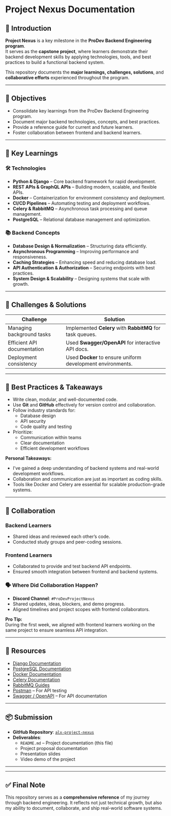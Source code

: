 # Project Nexus Documentation

## 📘 Introduction

**Project Nexus** is a key milestone in the **ProDev Backend Engineering program**.  
It serves as the **capstone project**, where learners demonstrate their backend development skills by applying technologies, tools, and best practices to build a functional backend system.

This repository documents the **major learnings, challenges, solutions**, and **collaborative efforts** experienced throughout the program.

---

## 🎯 Objectives

- Consolidate key learnings from the ProDev Backend Engineering program.
- Document major backend technologies, concepts, and best practices.
- Provide a reference guide for current and future learners.
- Foster collaboration between frontend and backend learners.

---

## 🧠 Key Learnings

### 🛠️ Technologies

- **Python & Django** – Core backend framework for rapid development.
- **REST APIs & GraphQL APIs** – Building modern, scalable, and flexible APIs.
- **Docker** – Containerization for environment consistency and deployment.
- **CI/CD Pipelines** – Automating testing and deployment workflows.
- **Celery & RabbitMQ** – Asynchronous task processing and queue management.
- **PostgreSQL** – Relational database management and optimization.

### 📚 Backend Concepts

- **Database Design & Normalization** – Structuring data efficiently.
- **Asynchronous Programming** – Improving performance and responsiveness.
- **Caching Strategies** – Enhancing speed and reducing database load.
- **API Authentication & Authorization** – Securing endpoints with best practices.
- **System Design & Scalability** – Designing systems that scale with growth.

---

## 🧩 Challenges & Solutions

| Challenge                         | Solution                                                   |
|----------------------------------|-------------------------------------------------------------|
| Managing background tasks        | Implemented **Celery** with **RabbitMQ** for task queues.  |
| Efficient API documentation      | Used **Swagger/OpenAPI** for interactive API docs.         |
| Deployment consistency           | Used **Docker** to ensure uniform development environments. |

---

## 🌟 Best Practices & Takeaways

- Write clean, modular, and well-documented code.
- Use **Git** and **GitHub** effectively for version control and collaboration.
- Follow industry standards for:
  - Database design
  - API security
  - Code quality and testing
- Prioritize:
  - Communication within teams
  - Clear documentation
  - Efficient development workflows

**Personal Takeaways:**
- I’ve gained a deep understanding of backend systems and real-world development workflows.
- Collaboration and communication are just as important as coding skills.
- Tools like Docker and Celery are essential for scalable production-grade systems.

---

## 🤝 Collaboration

### Backend Learners
- Shared ideas and reviewed each other’s code.
- Conducted study groups and peer-coding sessions.

### Frontend Learners
- Collaborated to provide and test backend API endpoints.
- Ensured smooth integration between frontend and backend systems.

### 🗣 Where Did Collaboration Happen?

- **Discord Channel**: `#ProDevProjectNexus`
- Shared updates, ideas, blockers, and demo progress.
- Aligned timelines and project scopes with frontend collaborators.

**Pro Tip:**  
During the first week, we aligned with frontend learners working on the same project to ensure seamless API integration.

---

## 🧰 Resources

- [Django Documentation](https://docs.djangoproject.com/)
- [PostgreSQL Documentation](https://www.postgresql.org/docs/)
- [Docker Documentation](https://docs.docker.com/)
- [Celery Documentation](https://docs.celeryq.dev/)
- [RabbitMQ Guides](https://www.rabbitmq.com/documentation.html)
- [Postman](https://www.postman.com/) – For API testing
- [Swagger / OpenAPI](https://swagger.io/tools/swagger-ui/) – For API documentation

---

## 📦 Submission

- **GitHub Repository**: [`alx-project-nexus`](https://github.com/YOUR_USERNAME/alx-project-nexus)
- **Deliverables**:
  - `README.md` – Project documentation (this file)
  - Project proposal documentation
  - Presentation slides
  - Video demo of the project

---


---

## ✅ Final Note

This repository serves as a **comprehensive reference** of my journey through backend engineering. It reflects not just technical growth, but also my ability to document, collaborate, and ship real-world software systems.


